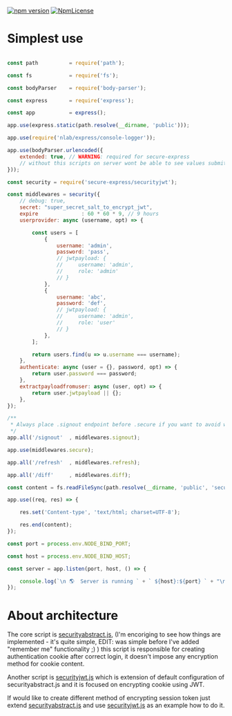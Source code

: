 [![npm version](https://badge.fury.io/js/secure-express.svg)](https://badge.fury.io/js/secure-express)
[![NpmLicense](https://img.shields.io/npm/l/secure-express.svg)](https://github.com/stopsopa/secure-express/blob/master/LICENSE)

# Simplest use

```javascript

const path          = require('path');

const fs            = require('fs');

const bodyParser    = require('body-parser');

const express       = require('express');

const app           = express();

app.use(express.static(path.resolve(__dirname, 'public')));

app.use(require('nlab/express/console-logger'));

app.use(bodyParser.urlencoded({
    extended: true, // WARNING: required for secure-express
    // without this scripts on server wont be able to see values submitted from form
}));

const security = require('secure-express/securityjwt');

const middlewares = security({
    // debug: true,
    secret: "super_secret_salt_to_encrypt_jwt",
    expire              : 60 * 60 * 9, // 9 hours
    userprovider: async (username, opt) => {

        const users = [
            {
                username: 'admin',
                password: 'pass',
                // jwtpayload: {
                //     username: 'admin',
                //     role: 'admin'
                // }
            },
            {
                username: 'abc',
                password: 'def',
                // jwtpayload: {
                //     username: 'admin',
                //     role: 'user'
                // }
            },
        ];

        return users.find(u => u.username === username);
    },
    authenticate: async (user = {}, password, opt) => {
        return user.password === password;
    },
    extractpayloadfromuser: async (user, opt) => {
        return user.jwtpayload || {};
    },
});

/**
 * Always place .signout endpoint before .secure if you want to avoid weird redirections
 */
app.all('/signout'  , middlewares.signout);

app.use(middlewares.secure);

app.all('/refresh'  , middlewares.refresh);

app.all('/diff'     , middlewares.diff);

const content = fs.readFileSync(path.resolve(__dirname, 'public', 'secured.html')).toString();

app.use((req, res) => {

    res.set('Content-type', 'text/html; charset=UTF-8');

    res.end(content);
});

const port = process.env.NODE_BIND_PORT;

const host = process.env.NODE_BIND_HOST;

const server = app.listen(port, host, () => {

    console.log(`\n 🌎  Server is running ` + ` ${host}:${port} ` + "\n")
});

```

# About architecture

The core script is [securityabstract.js](lib/securityabstract.js), (I'm encoriging to see how things are implemented - it's quite simple, EDIT: was simple before I've added "remember me" functionality ;) ) this script is responsible for creating authentication cookie after correct login, it doesn't impose any encryption method for cookie content.

Another script is [securityjwt.js](lib/securityjwt.js) which is extension of default configuration of securityabstract.js and it is focused on encrypting cookie using JWT.

If would like to create different method of encrypting session token just extend [securityabstract.js](lib/securityabstract.js) and use [securityjwt.js](lib/securityjwt.js) as an example how to do it.

